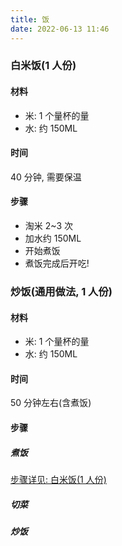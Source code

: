 ```yaml
---
title: 饭
date: 2022-06-13 11:46
---
```


### 白米饭(1 人份)

#### 材料

- 米: 1 个量杯的量
- 水: 约 150ML

#### 时间

40 分钟, 需要保温

#### 步骤

- 淘米 2~3 次
- 加水约 150ML
- 开始煮饭
- 煮饭完成后开吃!

### 炒饭(通用做法, 1 人份)

#### 材料

- 米: 1 个量杯的量
- 水: 约 150ML

#### 时间

50 分钟左右(含煮饭)

#### 步骤

##### 煮饭

[步骤详见: 白米饭(1 人份)](#白米饭1-人份)

##### 切菜

##### 炒饭

